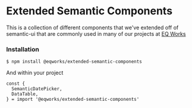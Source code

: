 # Extended Semantic Components

This is a collection of different components that we've extended off of semantic-ui that are commonly used in many of our projects at [EQ Works](https://www.eqworks.com/)


### Installation

```
$ npm install @eqworks/extended-semantic-components
```

And within your project

```
const {
  SemanticDatePicker,
  DataTable,
} = import '@eqworks/extended-semantic-components'
```
